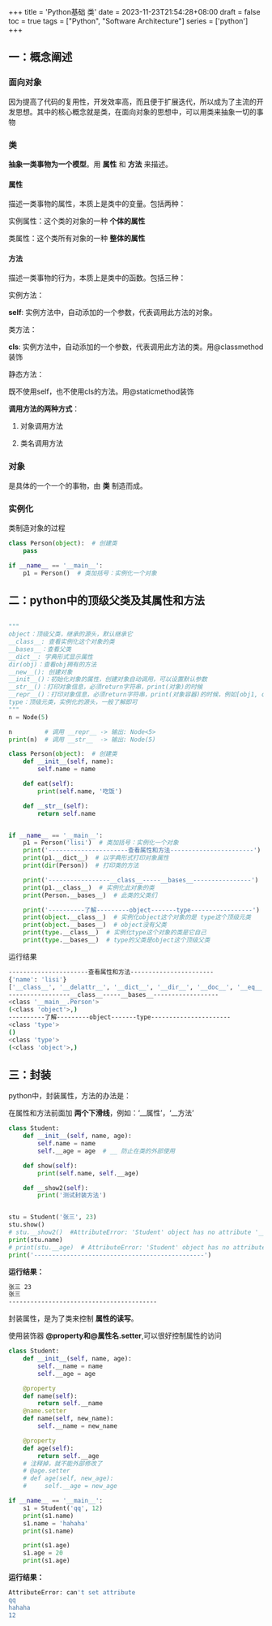 +++
title = 'Python基础 类'
date = 2023-11-23T21:54:28+08:00
draft = false
toc = true
tags = ["Python", "Software Architecture"]
series = ['python']
+++

## 一：概念阐述

### 面向对象

因为提高了代码的复用性，开发效率高，而且便于扩展迭代，所以成为了主流的开发思想。其中的核心概念就是类，在面向对象的思想中，可以用类来抽象一切的事物

### 类

__抽象一类事物为一个模型__。用 __属性__ 和 __方法__ 来描述。

#### 属性

描述一类事物的属性，本质上是类中的变量。包括两种：

实例属性：这个类的对象的一种 __个体的属性__

类属性：这个类所有对象的一种 __整体的属性__

#### 方法

描述一类事物的行为，本质上是类中的函数。包括三种：

实例方法：

__self__: 实例方法中，自动添加的一个参数，代表调用此方法的对象。

类方法：

__cls__: 实例方法中，自动添加的一个参数，代表调用此方法的类。用@classmethod装饰

静态方法：

既不使用self，也不使用cls的方法。用@staticmethod装饰

__调用方法的两种方式__：

1. 对象调用方法

2. 类名调用方法

### 对象

是具体的一个一个的事物，由 __类__ 制造而成。

### 实例化

类制造对象的过程

```python
class Person(object):  # 创建类
    pass

if __name__ == '__main__':
    p1 = Person()  # 类加括号：实例化一个对象
```

## 二：python中的顶级父类及其属性和方法




```python

"""
object：顶级父类，继承的源头，默认继承它
__class__: 查看实例化这个对象的类
__bases__：查看父类
__dict__: 字典形式显示属性
dir(obj)：查看obj拥有的方法
__new__(): 创建对象
__init__()：初始化对象的属性，创建对象自动调用，可以设置默认参数
__str__()：打印对象信息，必须return字符串，print(对象)的时候
__repr__()：打印对象信息，必须return字符串，print(对象容器)的时候，例如[obj1, obj2,...]
type：顶级元类，实例化的源头，一般了解即可
"""
n = Node(5)

n         # 调用 __repr__ -> 输出: Node<5>
print(n)  # 调用 __str__  -> 输出: Node(5)
```



```python
class Person(object):  # 创建类
    def __init__(self, name):
        self.name = name

    def eat(self):
        print(self.name, '吃饭')

    def __str__(self):
        return self.name


if __name__ == '__main__':
    p1 = Person('lisi')  # 类加括号：实例化一个对象
    print('----------------------查看属性和方法-----------------------')
    print(p1.__dict__)  # 以字典形式打印对象属性
    print(dir(Person))  # 打印类的方法

    print('-----------------__class__-----__bases__----------------')
    print(p1.__class__)  # 实例化此对象的类
    print(Person.__bases__)  # 此类的父类们

    print('----------了解---------object-------type-----------------')
    print(object.__class__)  # 实例化object这个对象的是 type这个顶级元类
    print(object.__bases__)  # object没有父类
    print(type.__class__)  # 实例化type这个对象的类是它自己
    print(type.__bases__)  # type的父类是object这个顶级父类
```

运行结果

```bash
----------------------查看属性和方法-----------------------
{'name': 'lisi'}
['__class__', '__delattr__', '__dict__', '__dir__', '__doc__', '__eq__', '__format__', '__ge__', '__getattribute__', '__gt__', '__hash__', '__init__', '__init_subclass__', '__le__', '__lt__', '__module__', '__ne__', '__new__', '__reduce__', '__reduce_ex__', '__repr__', '__setattr__', '__sizeof__', '__str__', '__subclasshook__', '__weakref__', 'eat']
-----------------__class__-----__bases__------------------
<class '__main__.Person'>
(<class 'object'>,)
----------了解---------object-------type----------------------
<class 'type'>
()
<class 'type'>
(<class 'object'>,)
```

## 三：封装

python中，封装属性，方法的办法是：

 在属性和方法前面加 __两个下滑线__，例如：‘\_\_属性’，‘\_\_方法’

```python
class Student:
    def __init__(self, name, age):
        self.name = name
        self.__age = age  # __ 防止在类的外部使用

    def show(self):
        print(self.name, self.__age)

    def __show2(self):
        print('测试封装方法')


stu = Student('张三', 23)
stu.show()
# stu.__show2()  #AttributeError: 'Student' object has no attribute '__show2'
print(stu.name)
# print(stu.__age)  # AttributeError: 'Student' object has no attribute '__age'
print('-----------------------------------------------')
```

__运行结果：__

```bash
张三 23
张三
-----------------------------------------
```

封装属性，是为了类来控制 __属性的读写__。

使用装饰器 __@property和@属性名.setter__,可以很好控制属性的访问

```python
class Student:
    def __init__(self, name, age):
        self.__name = name
        self.__age = age

    @property
    def name(self):
        return self.__name
    @name.setter
    def name(self, new_name):
        self.__name = new_name

    @property
    def age(self):
        return self.__age
    # 注释掉，就不能外部修改了
    # @age.setter
    # def age(self, new_age):
    #     self.__age = new_age

if __name__ == '__main__':
    s1 = Student('qq', 12)
    print(s1.name)
    s1.name = 'hahaha'
    print(s1.name)

    print(s1.age)
    s1.age = 20
    print(s1.age)
```

__运行结果：__

```bash
AttributeError: can't set attribute
qq
hahaha
12
```
